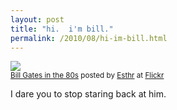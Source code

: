 ```yaml
---
layout: post
title: "hi.  i'm bill."
permalink: /2010/08/hi-im-bill.html
---
```


<p><a href="http://www.flickr.com/photos/edyson/4929529633/"><img src="https://farm5.static.flickr.com/4076/4929529633_682828bfa1.jpg" /></a><br /><small><a href="http://www.flickr.com/photos/edyson/4929529633/">Bill Gates in the 80s</a> posted by <a href="http://www.flickr.com/people/edyson/">Esthr</a> at <a href="http://www.flickr.com/">Flickr</a></small></p><p>I dare you to stop staring back at him.</p>


